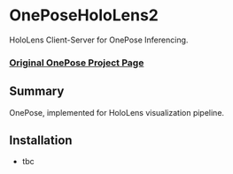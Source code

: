 # OnePoseHoloLens2
HoloLens Client-Server for OnePose Inferencing.

### [Original OnePose Project Page](https://zju3dv.github.io/onepose/)

## Summary
OnePose, implemented for HoloLens visualization pipeline.

## Installation
- tbc
